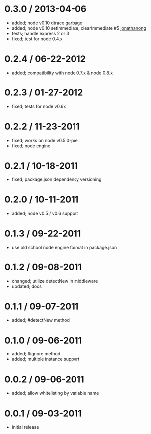 
0.3.0 / 2013-04-06
==================

  * added; node v0.10 dtrace garbage
  * added; node v0.10 setImmediate, clearImmediate #5 [jonathanong](https://github.com/onathanong)
  * tests; handle express 2 or 3
  * fixed; test for node 0.4.x

0.2.4 / 06-22-2012
==================

  * added; compatibility with node 0.7.x & node 0.8.x

0.2.3 / 01-27-2012
==================

  * fixed; tests for node v0.6x

0.2.2 / 11-23-2011
==================

  * fixed; works on node v0.5.0-pre
  * fixed; node engine

0.2.1 / 10-18-2011
==================

  * fixed; package.json dependency versioning

0.2.0 / 10-11-2011
==================

  * added; node v0.5 / v0.6 support

0.1.3 / 09-22-2011
==================

  * use old school node engine format in package.json

0.1.2 / 09-08-2011
==================

  * changed; utilize detectNew in middleware
  * updated; docs

0.1.1 / 09-07-2011
==================

  * added; #detectNew method

0.1.0 / 09-06-2011
==================

  * added; #ignore method
  * added; multiple instance support

0.0.2 / 09-06-2011
==================

  * added; allow whitelisting by variable name

0.0.1 / 09-03-2011
==================

  * initial release
